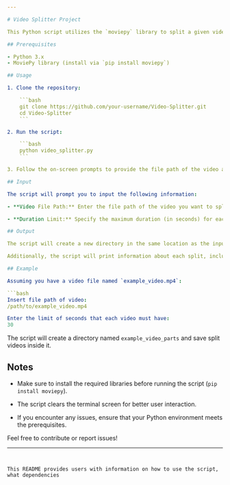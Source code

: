 ```yaml
---

# Video Splitter Project

This Python script utilizes the `moviepy` library to split a given video into multiple parts based on user-specified duration limits. Each part is then saved as a separate video file.

## Prerequisites

- Python 3.x
- MoviePy library (install via `pip install moviepy`)

## Usage

1. Clone the repository:

    ```bash
    git clone https://github.com/your-username/Video-Splitter.git
    cd Video-Splitter
    ```

2. Run the script:

    ```bash
    python video_splitter.py
    ```

3. Follow the on-screen prompts to provide the file path of the video and set the duration limit for each split.

## Input

The script will prompt you to input the following information:

- **Video File Path:** Enter the file path of the video you want to split.

- **Duration Limit:** Specify the maximum duration (in seconds) for each split video.

## Output

The script will create a new directory in the same location as the input video file. Each split video will be saved in this directory with a filename format like `originalfilename_part1.mp4`, `originalfilename_part2.mp4`, and so on.

Additionally, the script will print information about each split, including the initial and final seconds of each segment.

## Example

Assuming you have a video file named `example_video.mp4`:

```bash
Insert file path of video:
/path/to/example_video.mp4

Enter the limit of seconds that each video must have:
30
```

The script will create a directory named `example_video_parts` and save split videos inside it.

## Notes

- Make sure to install the required libraries before running the script (`pip install moviepy`).

- The script clears the terminal screen for better user interaction.

- If you encounter any issues, ensure that your Python environment meets the prerequisites.

Feel free to contribute or report issues!

---
```


This README provides users with information on how to use the script, what dependencies

